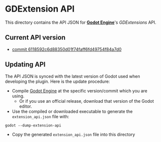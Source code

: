 # GDExtension API

This directory contains the API JSON for
[**Godot Engine**](https://github.com/godotengine/godot)'s *GDExtensions* API.

## Current API version
- [commit 6118592c6d88350d01f74faff6fd49754f84a7d0](https://github.com/godotengine/godot/commit/6118592c6d88350d01f74faff6fd49754f84a7d0)

## Updating API

The API JSON is synced with the latest version of Godot used when developing the plugin. Here is the
update procedure:

- Compile [Godot Engine](https://github.com/godotengine/godot) at the specific
  version/commit which you are using.
  * Or if you use an official release, download that version of the Godot editor.
- Use the compiled or downloaded executable to generate the `extension_api.json` file with:

```
godot --dump-extension-api
```
- Copy the generated `extension_api.json` file into this directory
